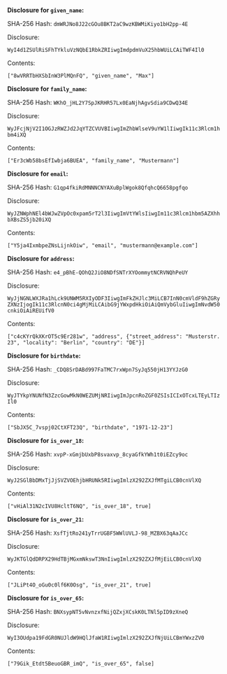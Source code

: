 __Disclosure for `given_name`:__

SHA-256 Hash: `dmWRJNo8J22cGOu8BKT2aC9wzKBWMiKiyo1bH2pp-4E`

Disclosure:

```
WyI4d1ZSUlRiSFhTYkluVzNQbE1RbkZRIiwgImdpdmVuX25hbWUiLCAiTWF4Il0
```

Contents:

```
["8wVRRTbHXSbInW3PlMQnFQ", "given_name", "Max"]
```

__Disclosure for `family_name`:__

SHA-256 Hash: `WKhO_jHL2Y7SpJKRHR57Lx0EaNjhAgvSdia9CDwQ34E`

Disclosure:

```
WyJFcjNjV2I1OGJzRWZJd2JqYTZCVUVBIiwgImZhbWlseV9uYW1lIiwgIk11c3Rlcm1h
bm4iXQ
```

Contents:

```
["Er3cWb58bsEfIwbja6BUEA", "family_name", "Mustermann"]
```

__Disclosure for `email`:__

SHA-256 Hash: `G1qp4fkiRdMNNNCNYAXuBplWgok8QfqhcQ6658pgfqo`

Disclosure:

```
WyJZNWphNEl4bWJwZVpOc0xpam5rT2l3IiwgImVtYWlsIiwgIm11c3Rlcm1hbm5AZXhh
bXBsZS5jb20iXQ
```

Contents:

```
["Y5ja4IxmbpeZNsLijnkOiw", "email", "mustermann@example.com"]
```

__Disclosure for `address`:__

SHA-256 Hash: `e4_pBhE-QOhQ2JiO8NDfSNTrXYOommytNCRVNQhPeUY`

Disclosure:

```
WyJjNGNLWXJRa1hLck9UNWM5RXIyODF3IiwgImFkZHJlc3MiLCB7InN0cmVldF9hZGRy
ZXNzIjogIk11c3RlcnN0ci4gMjMiLCAibG9jYWxpdHkiOiAiQmVybGluIiwgImNvdW50
cnkiOiAiREUifV0
```

Contents:

```
["c4cKYrQkXKrOT5c9Er281w", "address", {"street_address": "Musterstr.
23", "locality": "Berlin", "country": "DE"}]
```

__Disclosure for `birthdate`:__

SHA-256 Hash: `_CDQ8SrDABd997FaTMC7rxWpn7SyJq550jH13YYJzG0`

Disclosure:

```
WyJTYkpYNUNfN3ZzcGowMkN0WEZUMjNRIiwgImJpcnRoZGF0ZSIsICIxOTcxLTEyLTIz
Il0
```

Contents:

```
["SbJX5C_7vspj02CtXFT23Q", "birthdate", "1971-12-23"]
```

__Disclosure for `is_over_18`:__

SHA-256 Hash: `xvpP-xGmjbUxbP8svaxvp_8cyaGfkYWh1t0iEZcy9oc`

Disclosure:

```
WyJ2SGlBbDMxTjJjSVZVOEhjbHRUNk5RIiwgImlzX292ZXJfMTgiLCB0cnVlXQ
```

Contents:

```
["vHiAl31N2cIVU8HcltT6NQ", "is_over_18", true]
```

__Disclosure for `is_over_21`:__

SHA-256 Hash: `XsfTjtRo241yTrrUGBF5WWlUVLJ-98_MZBX63qAaJCc`

Disclosure:

```
WyJKTGlQdDRPX29HdTBjMGxmNkswT3NnIiwgImlzX292ZXJfMjEiLCB0cnVlXQ
```

Contents:

```
["JLiPt4O_oGu0c0lf6K0Osg", "is_over_21", true]
```

__Disclosure for `is_over_65`:__

SHA-256 Hash: `BNXsypNT5vNvnzxfNijQZxjXCskK0LTNl5pID9zXneQ`

Disclosure:

```
WyI3OUdpa19FdGR0NUJldW9HQlJfaW1RIiwgImlzX292ZXJfNjUiLCBmYWxzZV0
```

Contents:

```
["79Gik_Etdt5BeuoGBR_imQ", "is_over_65", false]
```